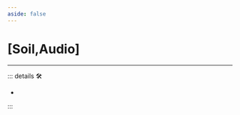 ```yaml
---
aside: false
---
```

# <py>[Soil,Audio]</py>

---

<!-- =================================================== -->
<!-- =================================================== -->
<!-- =================================================== -->
<!-- =================================================== -->
<!-- =================================================== -->
::: details 🛠

-

:::
